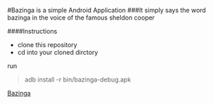 #Bazinga is a simple Android Application
###It simply says the word bazinga in the voice of the famous sheldon cooper

####Instructions 


- clone this repository
- cd into your cloned dirctory

run 

>adb install -r bin/bazinga-debug.apk

[Bazinga](http://cssgami.github.io/bazinga/)